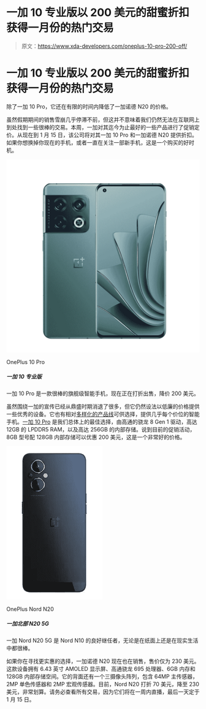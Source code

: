 # 一加 10 专业版以 200 美元的甜蜜折扣获得一月份的热门交易

> 原文：<https://www.xda-developers.com/oneplus-10-pro-200-off/>

# 一加 10 专业版以 200 美元的甜蜜折扣获得一月份的热门交易

除了一加 10 Pro，它还在有限的时间内降低了一加诺德 N20 的价格。

虽然假期期间的销售雪崩几乎停滞不前，但这并不意味着我们仍然无法在互联网上到处找到一些很棒的交易。本周，一加对其迄今为止最好的一些产品进行了促销定价。从现在到 1 月 15 日，该公司将对其一加 10 Pro 和一加诺德 N20 提供折扣。如果你想换掉你现在的手机，或者一直在关注一部新手机，这是一个购买的好时机。

 <picture>![The OnePlus Store is offering loyalty discounts and accepting RedCoins. If you buy the higher storage variant, you can also get a pair of OnePlus Buds Pro and an official case with every purchase](img/bd95b413582ce4d9ecab5aa8d083a1a3.png)</picture> 

OnePlus 10 Pro

##### 一加 10 专业版

一加 10 Pro 是一款很棒的旗舰级智能手机，现在正在打折出售，降价 200 美元。

虽然围绕一加的宣传已经从鼎盛时期消退了很多，但它仍然设法以低廉的价格提供一些优秀的设备。它也有相对[多样化的产品线](https://www.xda-developers.com/best-oneplus-phones/)可供选择，提供几乎每个价位的智能手机。[一加 10 Pro](https://www.xda-developers.com/oneplus-10-pro-review/) 是我们总体上的最佳选择，由高通的骁龙 8 Gen 1 驱动，高达 12GB 的 LPDDR5 RAM，以及高达 256GB 的内部存储。说到目前的促销活动，8GB 型号配 128GB 内部存储可以优惠 200 美元，这是一个非常好的价格。

 <picture>![The OnePlus Nord N20 is an affordable Android for the US market that brings a clean design and solid performance. ](img/073047c5a11f4e5029b370d8ed909030.png)</picture> 

OnePlus Nord N20

##### 一加北部 N20 5G

一加 Nord N20 5G 是 Nord N10 的良好继任者，无论是在纸面上还是在现实生活中都很棒。

如果你在寻找更实惠的选择，一加诺德 N20 现在也在销售，售价仅为 230 美元。这款设备拥有 6.43 英寸 AMOLED 显示屏、高通骁龙 695 处理器、6GB 内存和 128GB 内部存储空间。它的背面还有一个三摄像头阵列，包含 64MP 主传感器，2MP 单色传感器和 2MP 宏观传感器。目前，Nord N20 打折 70 美元，降至 230 美元，非常划算。请务必查看所有交易，因为它们将在一周内直播，最后一天定于 1 月 15 日。